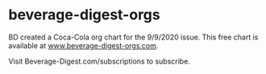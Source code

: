 # beverage-digest-orgs

BD created a Coca-Cola org chart for the 9/9/2020 issue. This free chart is available at www.beverage-digest-orgs.com.

Visit Beverage-Digest.com/subscriptions to subscribe.

